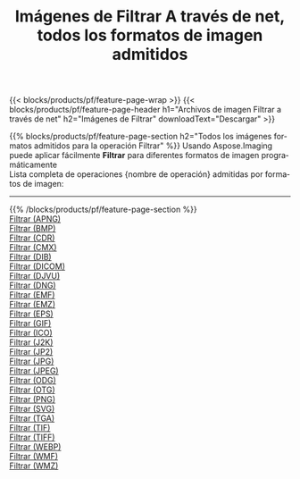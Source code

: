 ﻿---
title: Imágenes de Filtrar A través de net, todos los formatos de imagen admitidos 
weight: 3920
url: /es/net/filter 
lang: es
langdirlevel: 2
locales: zh-hans,ja,it,ru,de,es,fr,nl,id,lt,pl,pt,vi,tr,ko,zh-hant,ar,hi,th,sv,cs,uk,he
description: Usando Aspose.Imaging puede fácilmente Filtrar imágenes a través de net
---

{{< blocks/products/pf/feature-page-wrap >}}
{{< blocks/products/pf/feature-page-header h1="Archivos de imagen Filtrar a través de net" h2="Imágenes de Filtrar" downloadText="Descargar" >}}


{{% blocks/products/pf/feature-page-section  h2="Todos los imágenes formatos admitidos para la operación Filtrar" %}}
Usando Aspose.Imaging puede aplicar fácilmente **Filtrar** para diferentes formatos de imagen programáticamente
<br/>
Lista completa de operaciones {nombre de operación} admitidas por formatos de imagen:
<hr/>
{{% /blocks/products/pf/feature-page-section %}}
<div class="container-fluid productfamilypage bg-gray">
    <div class="convertypes bg-gray agp-content section">
        <div class="container">
		<div class="row other-converters">
		    <div class='col-md-2 other-converter remove-lp remove-rp'><a href="/imaging/es/net/filter/apng" >Filtrar (APNG)</a></div><div class='col-md-2 other-converter remove-lp remove-rp'><a href="/imaging/es/net/filter/bmp" >Filtrar (BMP)</a></div><div class='col-md-2 other-converter remove-lp remove-rp'><a href="/imaging/es/net/filter/cdr" >Filtrar (CDR)</a></div><div class='col-md-2 other-converter remove-lp remove-rp'><a href="/imaging/es/net/filter/cmx" >Filtrar (CMX)</a></div><div class='col-md-2 other-converter remove-lp remove-rp'><a href="/imaging/es/net/filter/dib" >Filtrar (DIB)</a></div><div class='col-md-2 other-converter remove-lp remove-rp'><a href="/imaging/es/net/filter/dicom" >Filtrar (DICOM)</a></div><div class='col-md-2 other-converter remove-lp remove-rp'><a href="/imaging/es/net/filter/djvu" >Filtrar (DJVU)</a></div><div class='col-md-2 other-converter remove-lp remove-rp'><a href="/imaging/es/net/filter/dng" >Filtrar (DNG)</a></div><div class='col-md-2 other-converter remove-lp remove-rp'><a href="/imaging/es/net/filter/emf" >Filtrar (EMF)</a></div><div class='col-md-2 other-converter remove-lp remove-rp'><a href="/imaging/es/net/filter/emz" >Filtrar (EMZ)</a></div><div class='col-md-2 other-converter remove-lp remove-rp'><a href="/imaging/es/net/filter/eps" >Filtrar (EPS)</a></div><div class='col-md-2 other-converter remove-lp remove-rp'><a href="/imaging/es/net/filter/gif" >Filtrar (GIF)</a></div><div class='col-md-2 other-converter remove-lp remove-rp'><a href="/imaging/es/net/filter/ico" >Filtrar (ICO)</a></div><div class='col-md-2 other-converter remove-lp remove-rp'><a href="/imaging/es/net/filter/j2k" >Filtrar (J2K)</a></div><div class='col-md-2 other-converter remove-lp remove-rp'><a href="/imaging/es/net/filter/jp2" >Filtrar (JP2)</a></div><div class='col-md-2 other-converter remove-lp remove-rp'><a href="/imaging/es/net/filter/jpg" >Filtrar (JPG)</a></div><div class='col-md-2 other-converter remove-lp remove-rp'><a href="/imaging/es/net/filter/jpeg" >Filtrar (JPEG)</a></div><div class='col-md-2 other-converter remove-lp remove-rp'><a href="/imaging/es/net/filter/odg" >Filtrar (ODG)</a></div><div class='col-md-2 other-converter remove-lp remove-rp'><a href="/imaging/es/net/filter/otg" >Filtrar (OTG)</a></div><div class='col-md-2 other-converter remove-lp remove-rp'><a href="/imaging/es/net/filter/png" >Filtrar (PNG)</a></div><div class='col-md-2 other-converter remove-lp remove-rp'><a href="/imaging/es/net/filter/svg" >Filtrar (SVG)</a></div><div class='col-md-2 other-converter remove-lp remove-rp'><a href="/imaging/es/net/filter/tga" >Filtrar (TGA)</a></div><div class='col-md-2 other-converter remove-lp remove-rp'><a href="/imaging/es/net/filter/tif" >Filtrar (TIF)</a></div><div class='col-md-2 other-converter remove-lp remove-rp'><a href="/imaging/es/net/filter/tiff" >Filtrar (TIFF)</a></div><div class='col-md-2 other-converter remove-lp remove-rp'><a href="/imaging/es/net/filter/webp" >Filtrar (WEBP)</a></div><div class='col-md-2 other-converter remove-lp remove-rp'><a href="/imaging/es/net/filter/wmf" >Filtrar (WMF)</a></div><div class='col-md-2 other-converter remove-lp remove-rp'><a href="/imaging/es/net/filter/wmz" >Filtrar (WMZ)</a></div>
                </div>
        </div>
    </div>
</div>
<br/>
